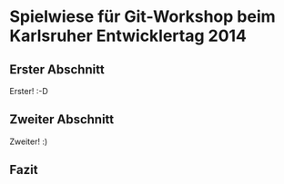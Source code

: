 # Spielwiese für Git-Workshop beim Karlsruher Entwicklertag 2014

## Erster Abschnitt
Erster! :-D


## Zweiter Abschnitt
Zweiter! :)


## Fazit


